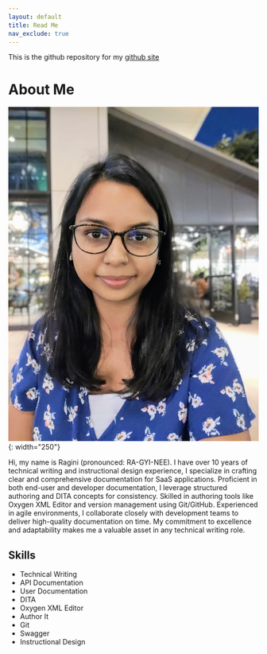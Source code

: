 ```yaml
---
layout: default
title: Read Me
nav_exclude: true
---
```


This is the github repository for my [github site](https://raginimangla.github.io/aboutme/)

# About Me

![Ragini Mangla](./docs/assets/ragini.jpg){: width="250"}

Hi, my name is Ragini (pronounced: RA-GYI-NEE). I have over 10 years of technical writing and instructional design experience, I specialize in crafting clear and comprehensive documentation for SaaS applications. Proficient in both end-user and developer documentation, I leverage structured authoring and DITA concepts for consistency. Skilled in authoring tools like Oxygen XML Editor and version management using Git/GitHub. Experienced in agile environments, I collaborate closely with development teams to deliver high-quality documentation on time. My commitment to excellence and adaptability makes me a valuable asset in any technical writing role.

## Skills

* Technical Writing
* API Documentation
* User Documentation
* DITA
* Oxygen XML Editor
* Author It
* Git
* Swagger
* Instructional Design
